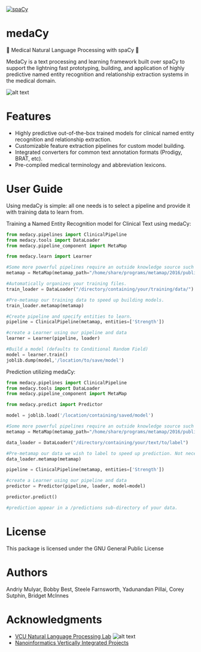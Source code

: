 [![spaCy](https://img.shields.io/badge/built%20with-spaCy-09a3d5.svg)](https://spacy.io)
# medaCy
:hospital: Medical Natural Language Processing with spaCy :hospital:

MedaCy is a text processing and learning framework built over spaCy to support the lightning fast prototyping, building, and application of highly predictive named entity recognition and relationship extraction systems in the medical domain.

![alt text](https://nlp.cs.vcu.edu/images/Edit_NanomedicineDatabase.png "Nanoinformatics")

Features
========
- Highly predictive out-of-the-box trained models for clinical named entity recognition and relationship extraction.
- Customizable feature extraction pipelines for custom model building.
- Integrated converters for common text annotation formats (Prodigy, BRAT, etc).
- Pre-compiled medical terminology and abbreviation lexicons.


User Guide
==========
Using medaCy is simple: all one needs is to select a pipeline and provide it with training data to learn from.

Training a Named Entity Recognition model for Clinical Text using medaCy:
```python
from medacy.pipelines import ClinicalPipeline
from medacy.tools import DataLoader
from medacy.pipeline_component import MetaMap

from medacy.learn import Learner

#Some more powerful pipelines require an outside knowledge source such as MetaMap.
metamap = MetaMap(metamap_path="/home/share/programs/metamap/2016/public_mm/bin/metamap")

#Automatically organizes your training files.
train_loader = DataLoader("/directory/containing/your/training/data/")

#Pre-metamap our training data to speed up building models.
train_loader.metamap(metamap)

#Create pipeline and specify entities to learn.
pipeline = ClinicalPipeline(metamap, entities=['Strength'])

#create a Learner using our pipeline and data
learner = Learner(pipeline, loader)

#Build a model (defaults to Conditional Random Field)
model = learner.train()
joblib.dump(model,'/location/to/save/model')
```

Prediction utilizing medaCy:
```python
from medacy.pipelines import ClinicalPipeline
from medacy.tools import DataLoader
from medacy.pipeline_component import MetaMap

from medacy.predict import Predictor

model = joblib.load('/location/containing/saved/model')

#Some more powerful pipelines require an outside knowledge source such as MetaMap.
metamap = MetaMap(metamap_path="/home/share/programs/metamap/2016/public_mm/bin/metamap")

data_loader = DataLoader("/directory/containing/your/text/to/label")

#Pre-metamap our data we wish to label to speed up prediction. Not necessary.
data_loader.metamap(metamap)

pipeline = ClinicalPipeline(metamap, entities=['Strength'])

#create a Learner using our pipeline and data
predictor = Predictor(pipeline, loader, model=model)

predictor.predict()

#prediction appear in a /predictions sub-directory of your data.
```




License
=======
This package is licensed under the GNU General Public License


Authors
=======
Andriy Mulyar, Bobby Best, Steele Farnsworth, Yadunandan Pillai, Corey Sutphin, Bridget McInnes

Acknowledgments
===============
- [VCU Natural Language Processing Lab](https://nlp.cs.vcu.edu/)     ![alt text](https://nlp.cs.vcu.edu/images/vcu_head_logo "VCU")
- [Nanoinformatics Vertically Integrated Projects](https://rampages.us/nanoinformatics/)